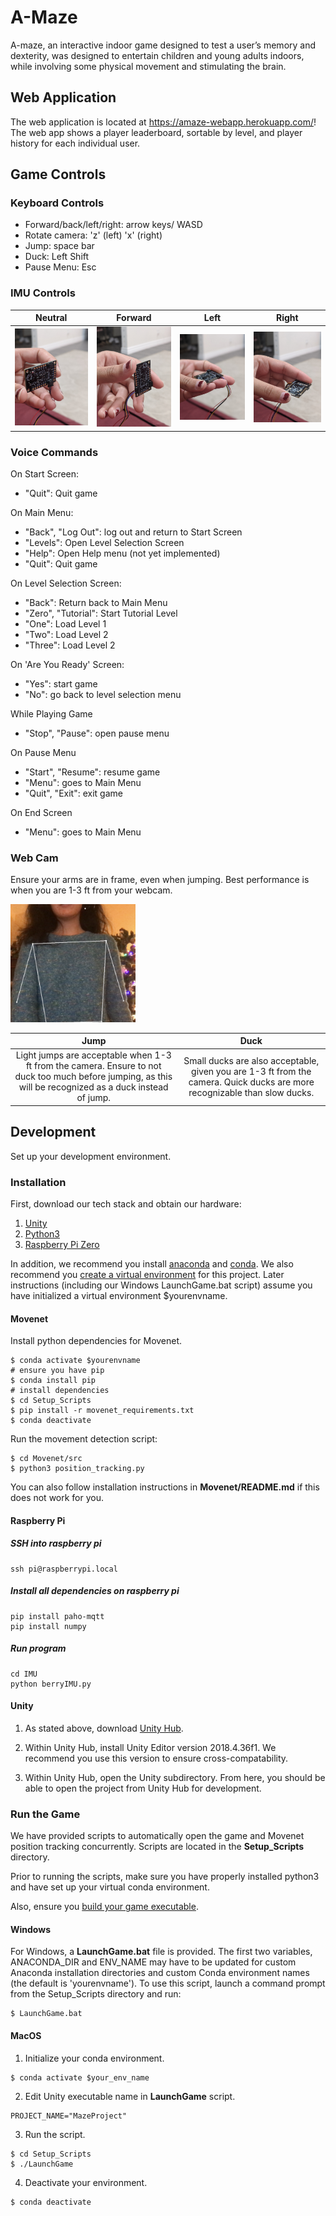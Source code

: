 # A-Maze

A-maze, an interactive indoor game designed to test a user’s memory and dexterity, was designed to entertain children and young adults indoors, while involving some physical movement and stimulating the brain.

## Web Application

The web application is located at https://amaze-webapp.herokuapp.com/! The web app shows a player leaderboard, sortable by level, and player history for each individual user.

## Game Controls

### Keyboard Controls

- Forward/back/left/right: arrow keys/ WASD
- Rotate camera: 'z' (left) 'x' (right)
- Jump: space bar
- Duck: Left Shift
- Pause Menu: Esc

### IMU Controls

|                          Neutral                          |                          Forward                          |                          Left                          |                          Right                          |
| :-------------------------------------------------------: | :-------------------------------------------------------: | :----------------------------------------------------: | :-----------------------------------------------------: |
| <img src="./images/1.jpg" alt="imu_neutral" width="200"/> | <img src="./images/2.jpg" alt="imu_forward" width="200"/> | <img src="./images/3.jpg" alt="imu_left" width="200"/> | <img src="./images/4.jpg" alt="imu_right" width="200"/> |

### Voice Commands

On Start Screen:

- "Quit": Quit game

On Main Menu:

- "Back", "Log Out": log out and return to Start Screen
- "Levels": Open Level Selection Screen
- "Help": Open Help menu (not yet implemented)
- "Quit": Quit game

On Level Selection Screen:

- "Back": Return back to Main Menu
- "Zero", "Tutorial": Start Tutorial Level
- "One": Load Level 1
- "Two": Load Level 2
- "Three": Load Level 2

On 'Are You Ready' Screen:

- "Yes": start game
- "No": go back to level selection menu

While Playing Game

- "Stop", "Pause": open pause menu

On Pause Menu

- "Start", "Resume": resume game
- "Menu": goes to Main Menu
- "Quit", "Exit": exit game

On End Screen

- "Menu": goes to Main Menu

### Web Cam

Ensure your arms are in frame, even when jumping. Best performance is when you are 1-3 ft from your webcam.

<img src="./images/movenet_position.png" alt="movenet_position" width="200"/>

|                                                                           Jump                                                                            |                                                           Duck                                                            |
| :-------------------------------------------------------------------------------------------------------------------------------------------------------: | :-----------------------------------------------------------------------------------------------------------------------: |
| Light jumps are acceptable when 1-3 ft from the camera. Ensure to not duck too much before jumping, as this will be recognized as a duck instead of jump. | Small ducks are also acceptable, given you are 1-3 ft from the camera. Quick ducks are more recognizable than slow ducks. |

## Development

Set up your development environment.

### Installation

First, download our tech stack and obtain our hardware:

1. [Unity](https://unity3d.com/get-unity/download)
2. [Python3](https://www.python.org/downloads/)
3. [Raspberry Pi Zero](https://www.raspberrypi.com/news/zero-wh/)

In addition, we recommend you install [anaconda](https://www.anaconda.com/products/individual) and [conda](https://docs.conda.io/projects/conda/en/latest/user-guide/install/index.html). We also recommend you [create a virtual environment](https://uoa-eresearch.github.io/eresearch-cookbook/recipe/2014/11/20/conda/) for this project. Later instructions (including our Windows LaunchGame.bat script) assume you have initialized a virtual environment $yourenvname.

#### Movenet

Install python dependencies for Movenet.

```
$ conda activate $yourenvname
# ensure you have pip
$ conda install pip
# install dependencies
$ cd Setup_Scripts
$ pip install -r movenet_requirements.txt
$ conda deactivate
```

Run the movement detection script:

```
$ cd Movenet/src
$ python3 position_tracking.py
```

You can also follow installation instructions in **Movenet/README.md** if this does not work for you.

#### Raspberry Pi

##### SSH into raspberry pi

```
ssh pi@raspberrypi.local
```

##### Install all dependencies on raspberry pi

```
pip install paho-mqtt
pip install numpy
```

##### Run program

```
cd IMU
python berryIMU.py
```

#### Unity

1. As stated above, download [Unity Hub](https://unity3d.com/get-unity/download).

2. Within Unity Hub, install Unity Editor version 2018.4.36f1. We recommend you use this version to ensure cross-compatability.

3. Within Unity Hub, open the Unity subdirectory. From here, you should be able to open the project from Unity Hub for development.

### Run the Game

We have provided scripts to automatically open the game and Movenet position tracking concurrently. Scripts are located in the **Setup_Scripts** directory.

Prior to running the scripts, make sure you have properly installed python3 and have set up your virtual conda environment.

Also, ensure you [build your game executable](https://docs.unity3d.com/2018.4/Documentation/Manual/PublishingBuilds.html).

#### Windows

For Windows, a **LaunchGame.bat** file is provided. The first two variables, ANACONDA_DIR and ENV_NAME may have to be updated for custom Anaconda installation directories and custom Conda environment names (the default is 'yourenvname'). To use this script, launch a command prompt from the Setup_Scripts directory and run:

```
$ LaunchGame.bat
```

#### MacOS

1. Initialize your conda environment.

```
$ conda activate $your_env_name
```

2. Edit Unity executable name in **LaunchGame** script.

```
PROJECT_NAME="MazeProject"
```

3. Run the script.

```
$ cd Setup_Scripts
$ ./LaunchGame
```

4. Deactivate your environment.

```
$ conda deactivate
```
